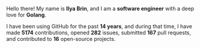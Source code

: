 Hello there! My name is **Ilya Brin**, and I am a **software engineer** with a deep love for **Golang**.

I have been using GitHub for the past **14 years**, and during that time, I have made **5174** contributions, opened **282** issues, submitted **167** pull requests, and contributed to **16** open-source projects.

